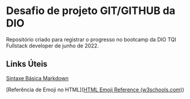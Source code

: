 # Desafio de projeto GIT/GITHUB da DIO
Repositório criado para registrar o progresso no bootcamp da DIO TQI Fullstack developer de junho de 2022.

## Links Úteis
[Sintaxe Básica Markdown](https://www.markdownguide.org/basic-syntax/)

[Referência de Emoji no HTML]([HTML Emoji Reference (w3schools.com)](https://www.w3schools.com/charsets/ref_emoji.asp))
